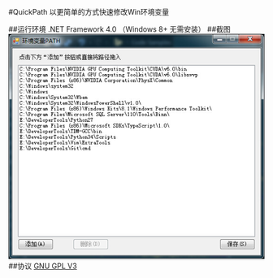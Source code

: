 #QuickPath 
以更简单的方式快速修改Win环境变量

##运行环境
.NET Framework 4.0 （Windows 8+ 无需安装）
##截图
![QuickPath](./pic/QuickPath.jpg)
##协议
[GNU GPL V3](./LICENSE.md)